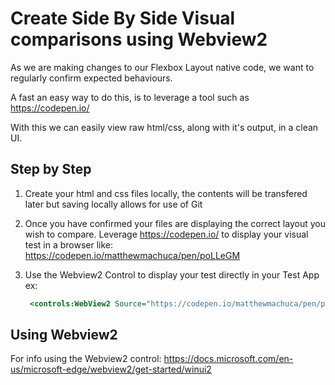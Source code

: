 # Create Side By Side Visual comparisons using Webview2

As we are making changes to our Flexbox Layout native code, we want to regularly confirm expected behaviours.

A fast an easy way to do this, is to leverage a tool such as https://codepen.io/

With this we can easily view raw html/css, along with it's output, in a clean UI.

## Step by Step

1. Create your html and css files locally, the contents will be transfered later but saving locally allows for use of Git

2. Once you have confirmed your files are displaying the correct layout you wish to compare. Leverage https://codepen.io/ to display your visual test in a browser like: https://codepen.io/matthewmachuca/pen/poLLeGM

3. Use the Webview2 Control to display your test directly in your Test App ex:            
   ```xml
    <controls:WebView2 Source="https://codepen.io/matthewmachuca/pen/poLLeGM" Style="{StaticResource WebviewStyle}" ></controls:WebView2>
    ```

## Using Webview2

For info using the Webview2 control: https://docs.microsoft.com/en-us/microsoft-edge/webview2/get-started/winui2